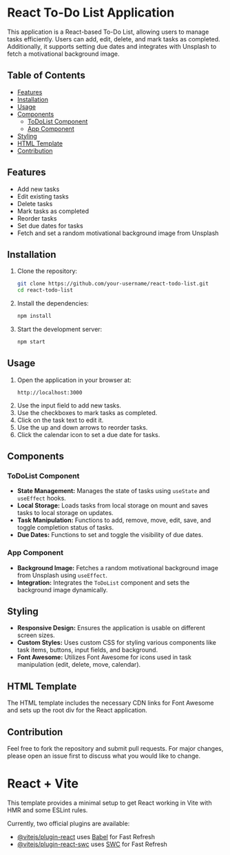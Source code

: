 # React To-Do List Application

This application is a React-based To-Do List, allowing users to manage tasks efficiently. Users can add, edit, delete, and mark tasks as completed. Additionally, it supports setting due dates and integrates with Unsplash to fetch a motivational background image.

## Table of Contents

- [Features](#features)
- [Installation](#installation)
- [Usage](#usage)
- [Components](#components)
  - [ToDoList Component](#todolist-component)
  - [App Component](#app-component)
- [Styling](#styling)
- [HTML Template](#html-template)
- [Contribution](#contribution)

## Features

- Add new tasks
- Edit existing tasks
- Delete tasks
- Mark tasks as completed
- Reorder tasks
- Set due dates for tasks
- Fetch and set a random motivational background image from Unsplash

## Installation

1. Clone the repository:
    ```bash
    git clone https://github.com/your-username/react-todo-list.git
    cd react-todo-list
    ```

2. Install the dependencies:
    ```bash
    npm install
    ```

3. Start the development server:
    ```bash
    npm start
    ```

## Usage

1. Open the application in your browser at:
    ```
    http://localhost:3000
    ```
2. Use the input field to add new tasks.
3. Use the checkboxes to mark tasks as completed.
4. Click on the task text to edit it.
5. Use the up and down arrows to reorder tasks.
6. Click the calendar icon to set a due date for tasks.

## Components

### ToDoList Component

- **State Management:** Manages the state of tasks using `useState` and `useEffect` hooks.
- **Local Storage:** Loads tasks from local storage on mount and saves tasks to local storage on updates.
- **Task Manipulation:** Functions to add, remove, move, edit, save, and toggle completion status of tasks.
- **Due Dates:** Functions to set and toggle the visibility of due dates.

### App Component

- **Background Image:** Fetches a random motivational background image from Unsplash using `useEffect`.
- **Integration:** Integrates the `ToDoList` component and sets the background image dynamically.

## Styling

- **Responsive Design:** Ensures the application is usable on different screen sizes.
- **Custom Styles:** Uses custom CSS for styling various components like task items, buttons, input fields, and background.
- **Font Awesome:** Utilizes Font Awesome for icons used in task manipulation (edit, delete, move, calendar).

## HTML Template

The HTML template includes the necessary CDN links for Font Awesome and sets up the root div for the React application.

## Contribution

Feel free to fork the repository and submit pull requests. For major changes, please open an issue first to discuss what you would like to change.

# React + Vite

This template provides a minimal setup to get React working in Vite with HMR and some ESLint rules.

Currently, two official plugins are available:

- [@vitejs/plugin-react](https://github.com/vitejs/vite-plugin-react/blob/main/packages/plugin-react/README.md) uses [Babel](https://babeljs.io/) for Fast Refresh
- [@vitejs/plugin-react-swc](https://github.com/vitejs/vite-plugin-react-swc) uses [SWC](https://swc.rs/) for Fast Refresh
